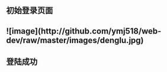 <h2>初始登录页面<h2>
  ![image](http://github.com/ymj518/web-dev/raw/master/images/denglu.jpg)
<br>
<h2>登陆成功<h2>

